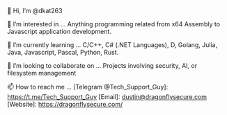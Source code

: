 👋 Hi, I’m @dkat263

👀 I’m interested in ...
Anything programming related from x64 Assembly to Javascript application development.

🌱 I’m currently learning ...
C/C++, C# (.NET Languages), D, Golang, Julia, Java, Javascript, Pascal, Python, Rust.

💞️ I’m looking to collaborate on ...
Projects involving security, AI, or filesystem management

📫 How to reach me ...
[Telegram @Tech_Support_Guy]: https://t.me/Tech_Support_Guy
[Email]: dustin@dragonflysecure.com
[Website]: https://dragonflysecure.com/

<!---
dkat263/dkat263 is a special repository because its `README.md` (this file) appears on your GitHub profile.
You can click the Preview link to take a look at your changes.
--->
